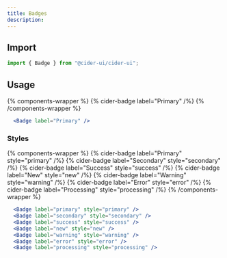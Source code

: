 ```yaml
---
title: Badges
description:
---
```



## Import
```js
import { Badge } from "@cider-ui/cider-ui";
```

## Usage
{% components-wrapper %}
  {% cider-badge label="Primary" /%}
{% /components-wrapper %}
```jsx
  <Badge label="Primary" />
```

### Styles
{% components-wrapper %}
  {% cider-badge label="Primary" style="primary" /%}
  {% cider-badge label="Secondary" style="secondary" /%}
  {% cider-badge label="Success" style="success" /%}
  {% cider-badge label="New" style="new" /%}
  {% cider-badge label="Warning" style="warning" /%}
  {% cider-badge label="Error" style="error" /%}
  {% cider-badge label="Processing" style="processing" /%}
{% /components-wrapper %}
```jsx
  <Badge label="primary" style="primary" />
  <Badge label="secondary" style="secondary" />
  <Badge label="success" style="success" />
  <Badge label="new" style="new" />
  <Badge label="warning" style="warning" />
  <Badge label="error" style="error" />
  <Badge label="processing" style="processing" />
```

